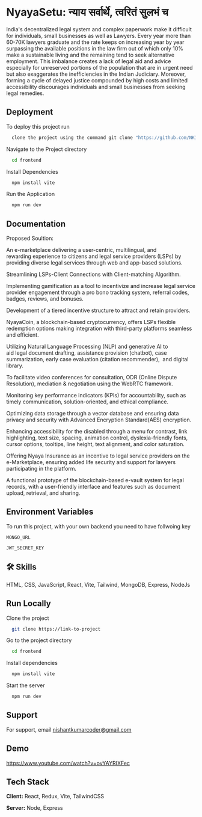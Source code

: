 
# NyayaSetu: न्याय सर्वार्थे, त्वरितं सुलभं च

India's decentralized legal system and complex paperwork make it difficult for individuals, small businesses as well as Lawyers. 
Every year more than 60-70K lawyers graduate and the rate keeps on increasing year by year surpassing the available positions in the law firm out of which only 10% make a  sustainable living and the remaining tend to seek alternative employment.
This imbalance creates a lack of legal aid and advice especially for unreserved portions of the population that are in urgent need but also exaggerates the inefficiencies in the Indian Judiciary. 
Moreover, forming a cycle of delayed justice compounded by high costs and limited accessibility discourages individuals and small businesses from seeking legal remedies.



## Deployment

To deploy this project run

```bash
  clone the project using the command git clone "https://github.com/NK19Coder/Nyayasetu.git"
```
Navigate to the Project directory 

```bash
  cd frontend
```

Install Dependencies
```bash
  npm install vite
```

Run the Application 
```bash
  npm run dev
```

  
  



## Documentation


Proposed Soultion:

An e-marketplace delivering a user-centric, multilingual, and rewarding experience to citizens and legal service providers (LSPs) by providing diverse legal services through web and app-based solutions.  

Streamlining LSPs-Client Connections with Client-matching Algorithm.   

Implementing gamification as a tool to incentivize and increase legal service provider engagement through a pro bono tracking system, referral codes, badges, reviews, and bonuses.

Development of a tiered incentive structure to attract and retain providers.   

NyayaCoin, a blockchain-based cryptocurrency, offers LSPs flexible redemption options making integration with third-party platforms seamless and efficient.

Utilizing Natural Language Processing (NLP) and generative AI to aid legal document drafting, assistance provision (chatbot), case summarization, early case evaluation (citation recommender),   and digital library.     

To facilitate video conferences for consultation, ODR (Online Dispute Resolution), mediation & negotiation using the WebRTC framework.

Monitoring key performance indicators (KPIs) for accountability, such as timely communication, solution-oriented, and ethical compliance.          

Optimizing data storage through a vector database and ensuring data privacy and security with Advanced Encryption Standard(AES) encryption. 

Enhancing accessibility for the disabled through a menu for contrast, link highlighting, text size, spacing, animation control, dyslexia-friendly fonts, cursor options, tooltips, line height, text alignment, and color saturation.

Offering Nyaya Insurance as an incentive to legal service providers on the e-Marketplace, ensuring added life security and support for lawyers participating in the platform.

A functional prototype of the blockchain-based e-vault system for legal records, with a user-friendly interface and features such as document upload, retrieval, and sharing.


## Environment Variables

To run this project, with your own backend you need to have follwoing key 

`MONGO_URL`

`JWT_SECRET_KEY`

 
## 🛠 Skills
HTML, CSS, JavaScript, React, Vite, Tailwind, MongoDB, Express, NodeJs


    
## Run Locally

Clone the project

```bash
  git clone https://link-to-project
```

Go to the project directory

```bash
  cd frontend
```

Install dependencies

```bash
  npm install vite
```

Start the server

```bash
  npm run dev
```

 
## Support

For support, email nishantkumarcoder@gmail.com 





## Demo

https://www.youtube.com/watch?v=ovYAYRIXFec


## Tech Stack

**Client:** React, Redux, Vite, TailwindCSS

**Server:** Node, Express

